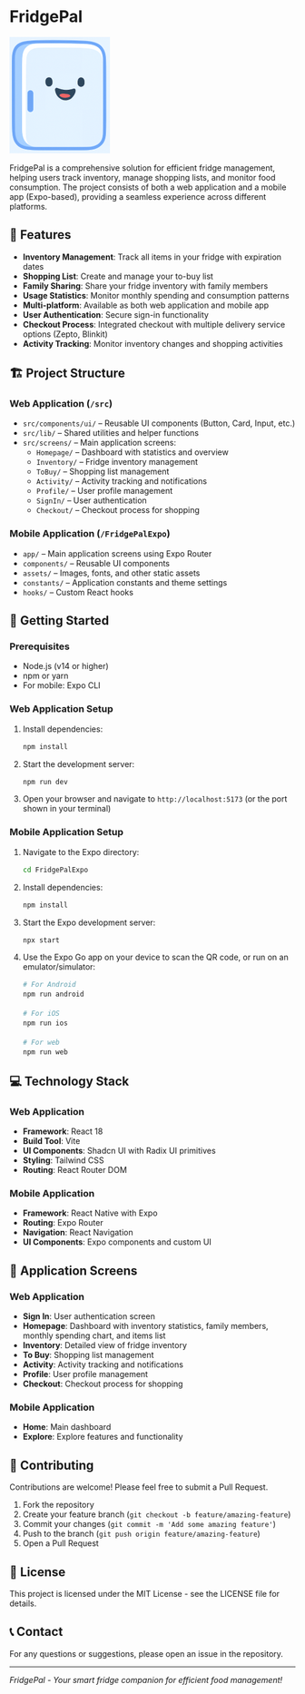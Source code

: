# FridgePal

![FridgePal Logo](/public/fridgapp-logo-1.png)

FridgePal is a comprehensive solution for efficient fridge management, helping users track inventory, manage shopping lists, and monitor food consumption. The project consists of both a web application and a mobile app (Expo-based), providing a seamless experience across different platforms.

## 🌟 Features

- **Inventory Management**: Track all items in your fridge with expiration dates
- **Shopping List**: Create and manage your to-buy list
- **Family Sharing**: Share your fridge inventory with family members
- **Usage Statistics**: Monitor monthly spending and consumption patterns
- **Multi-platform**: Available as both web application and mobile app
- **User Authentication**: Secure sign-in functionality
- **Checkout Process**: Integrated checkout with multiple delivery service options (Zepto, Blinkit)
- **Activity Tracking**: Monitor inventory changes and shopping activities

## 🏗️ Project Structure

### Web Application (`/src`)

- `src/components/ui/` – Reusable UI components (Button, Card, Input, etc.)
- `src/lib/` – Shared utilities and helper functions
- `src/screens/` – Main application screens:
  - `Homepage/` – Dashboard with statistics and overview
  - `Inventory/` – Fridge inventory management
  - `ToBuy/` – Shopping list management
  - `Activity/` – Activity tracking and notifications
  - `Profile/` – User profile management
  - `SignIn/` – User authentication
  - `Checkout/` – Checkout process for shopping

### Mobile Application (`/FridgePalExpo`)

- `app/` – Main application screens using Expo Router
- `components/` – Reusable UI components
- `assets/` – Images, fonts, and other static assets
- `constants/` – Application constants and theme settings
- `hooks/` – Custom React hooks

## 🚀 Getting Started

### Prerequisites

- Node.js (v14 or higher)
- npm or yarn
- For mobile: Expo CLI

### Web Application Setup

1. Install dependencies:
   ```bash
   npm install
   ```

2. Start the development server:
   ```bash
   npm run dev
   ```

3. Open your browser and navigate to `http://localhost:5173` (or the port shown in your terminal)

### Mobile Application Setup

1. Navigate to the Expo directory:
   ```bash
   cd FridgePalExpo
   ```

2. Install dependencies:
   ```bash
   npm install
   ```

3. Start the Expo development server:
   ```bash
   npx start
   ```

4. Use the Expo Go app on your device to scan the QR code, or run on an emulator/simulator:
   ```bash
   # For Android
   npm run android
   
   # For iOS
   npm run ios
   
   # For web
   npm run web
   ```

## 💻 Technology Stack

### Web Application

- **Framework**: React 18
- **Build Tool**: Vite
- **UI Components**: Shadcn UI with Radix UI primitives
- **Styling**: Tailwind CSS
- **Routing**: React Router DOM

### Mobile Application

- **Framework**: React Native with Expo
- **Routing**: Expo Router
- **Navigation**: React Navigation
- **UI Components**: Expo components and custom UI

## 📱 Application Screens

### Web Application

- **Sign In**: User authentication screen
- **Homepage**: Dashboard with inventory statistics, family members, monthly spending chart, and items list
- **Inventory**: Detailed view of fridge inventory
- **To Buy**: Shopping list management
- **Activity**: Activity tracking and notifications
- **Profile**: User profile management
- **Checkout**: Checkout process for shopping

### Mobile Application

- **Home**: Main dashboard
- **Explore**: Explore features and functionality

## 🤝 Contributing

Contributions are welcome! Please feel free to submit a Pull Request.

1. Fork the repository
2. Create your feature branch (`git checkout -b feature/amazing-feature`)
3. Commit your changes (`git commit -m 'Add some amazing feature'`)
4. Push to the branch (`git push origin feature/amazing-feature`)
5. Open a Pull Request

## 📄 License

This project is licensed under the MIT License - see the LICENSE file for details.

## 📞 Contact

For any questions or suggestions, please open an issue in the repository.

---

*FridgePal - Your smart fridge companion for efficient food management!*
